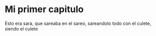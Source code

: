 # Mi primer capitulo

Esto era sara, que sareaba en el sareo, sareandolo todo con el culete, siendo el culete 
